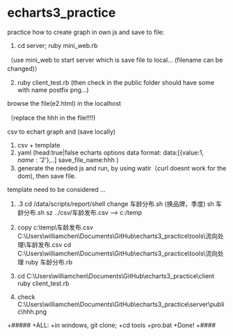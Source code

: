 # echarts3_practice

practice how to create graph in own js and save to file:

1. cd server; ruby mini_web.rb

（use mini_web to start server which is save file to local... (filename can be changed)）

2. ruby client_test.rb (then check in the public folder should have some with name postfix png...)

 browse the file(e2.html) in the localhost  

（replace the hhh in the file!!!!)




csv to echart graph and (save locally)
1. csv + template
2. yaml
   (head:true|false
   echarts options data format: data:[{value:$1,name:'$2'},..]
   save_file_name:hhh
   )
3. generate the needed js and run, by using watir（curl doesnt work for the dom), then save file.


template need to be considered ...


1. 
   .3 cd /data/scripts/report/shell 
   change 车龄分布.sh (换品牌，季度)
   sh 车龄分布.sh
   sz ../csv/车龄发布.csv --> c:/temp

2. copy c:\temp\车龄发布.csv  C:\Users\williamchen\Documents\GitHub\echarts3_practice\tools\流向处理\车龄发布.csv
   cd C:\Users\williamchen\Documents\GitHub\echarts3_practice\tools\流向处理
   ruby 车龄分布.rb

3. cd C:\Users\williamchen\Documents\GitHub\echarts3_practice\client
   ruby client_test.rb

4. check C:\Users\williamchen\Documents\GitHub\echarts3_practice\server\public\hhh.png


+#####
+ALL:
+in windows, git clone;
+cd tools
+pro.bat 
+Done!
+####